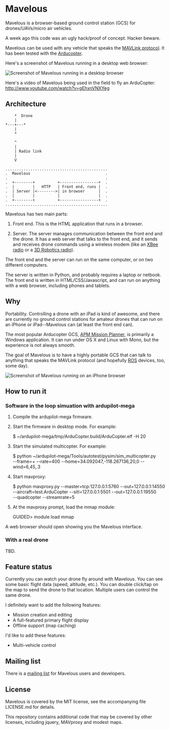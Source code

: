 Mavelous
========

Mavelous is a browser-based ground control station (GCS) for
drones/UAVs/micro air vehicles.

A week ago this code was an ugly hack/proof of concept.  Hacker
beware.

Mavelous can be used with any vehicle that speaks the [MAVLink
protocol](http://qgroundcontrol.org/mavlink/start).  It has been
tested with the [Arducopter](http://code.google.com/p/arducopter/).

Here's a screenshot of Mavelous running in a desktop web browser:

![Screenshot of Mavelous running in a desktop
browser](https://github.com/wiseman/mavelous/raw/master/screenshots/mavelous-desktop-s.jpg
"Mavelous in a desktop browser")

Here's a video of Mavelous being used in the field to fly an
ArduCopter: http://www.youtube.com/watch?v=gEhxnVNXYeg


Architecture
------------

        *  Drone
        |
    *---+---*
        |
        *

        ^
        |
        | Radio link
        |
        V

    .............................................
    .  Mavelous                                 .
    .                                           .
    .  +--------+          +-----------------+  .
    .  |        |   HTTP   | Front end, runs |  .
    .  | Server |<-------->| in browser      |  .
    .  |        |          |                 |  .
    .  +--------+          +-----------------+  .
    .............................................

Mavelous has two main parts:

1. Front end.  This is the HTML application that runs in a browser.

2. Server.  The server manages communication between the front end and
the drone.  It has a web server that talks to the front end, and it
sends and receives drone commands using a wireless modem (like an
[XBee radio](http://www.sparkfun.com/products/9099) or a [3D Robotics
radio](https://store.diydrones.com/3DR_Radio_USB_915_Mhz_Ground_module_p/br-3drusb915.htm)).

The front end and the server can run on the same computer, or on two
different computers.

The server is written in Python, and probably requires a laptop or
netbook.  The front end is written in HTML/CSS/Javascript, and can run
on anything with a web browser, including phones and tablets.


Why
---

Portability.  Controlling a drone with an iPad is kind of awesome, and
there are currently no ground control stations for amateur drones that
can run on an iPhone or iPad--Mavelous can (at least the front end
can).

The most popular Arducopter GCS, [APM Mission
Planner](http://code.google.com/p/ardupilot-mega/wiki/Mission), is
primarily a Windows application.  It can run under OS X and Linux with
Mono, but the experience is not always smooth.

The goal of Mavelous is to have a highly portable GCS that can talk to
anything that speaks the MAVLink protocol (and hopefully
[ROS](http://www.willowgarage.com/pages/software/ros-platform)
devices, too, some day).

![Screenshot of Mavelous running on an iPhone
browser](https://github.com/wiseman/mavelous/raw/master/screenshots/mavelous-iphone-s.jpg
"Mavelous in an iPhone browser")


How to run it
-------------

### Software in the loop simuation with ardupilot-mega

1. Compile the ardupilot-mega firmware.

2. Start the firmware in desktop mode.  For example:

	$ ~/ardupilot-mega/tmp/ArduCopter.build/ArduCopter.elf -H 20

2. Start the simulated multicopter.  For example:

	$ python ~/ardupilot-mega/Tools/autotest/pysim/sim_multicopter.py \
	  --frame=+ --rate=400 --home=34.092047,-118.267136,20,0 --wind=6,45,.3

3. Start mavproxy:

	$ python mavproxy.py --master=tcp:127.0.0.1:5760 --out=127.0.0.1:14550 \
	  --aircraft=test.ArduCopter --sitl=127.0.0.1:5501 --out=127.0.0.1:19550 \
	  --quadcopter --streamrate=5

4. At the mavproxy prompt, load the mmap module:

    GUIDED> module load mmap

A web browser should open showing you the Mavelous interface.


### With a real drone

TBD.


Feature status
--------------

Currently you can watch your drone fly around with Mavelous.  You can
see some basic flight data (speed, altitude, etc.).  You can double
click/tap on the map to send the drone to that location.  Multiple
users can control the same drone.

I definitely want to add the following features:

* Mission creation and editing
* A full-featured primary flight display
* Offline support (map caching)

I'd like to add these features:

* Multi-vehicle control


Mailing list
------------

There is a [mailing list](https://groups.google.com/group/mavelous)
for Mavelous users and developers.

License
-------

Mavelous is covered by the MIT license, see the accompanying file
LICENSE.md for details.

This repository contains additional code that may be covered by other
licenses, including jquery, MAVproxy and modest maps.
